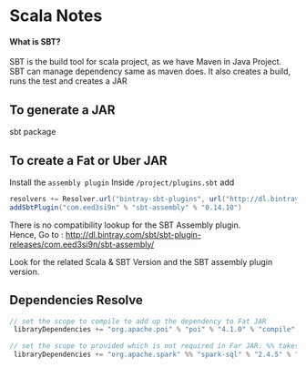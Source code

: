 # Scala Notes

#### What is SBT?
SBT is the build tool for scala project, as we have Maven in Java Project.
SBT can manage dependency same as maven does. 
It also creates a build, runs the test and creates a JAR

## To generate a JAR
sbt package

## To create a Fat or Uber JAR
Install the `assembly plugin`
Inside `/project/plugins.sbt` add

```scala
resolvers += Resolver.url("bintray-sbt-plugins", url("http://dl.bintray.com/sbt/sbt-plugin-releases"))(Resolver.ivyStylePatterns)
addSbtPlugin("com.eed3si9n" % "sbt-assembly" % "0.14.10")
```

There is no compatibility lookup for the SBT Assembly plugin. <br/>
Hence, Go to : http://dl.bintray.com/sbt/sbt-plugin-releases/com.eed3si9n/sbt-assembly/<br/>

Look for the related Scala & SBT Version and the SBT assembly plugin version. 


## Dependencies Resolve
```scala
// set the scope to compile to add up the dependency to Fat JAR
 libraryDependencies += "org.apache.poi" % "poi" % "4.1.0" % "compile"

// set the scope to provided which is not required in Far JAR. %% takes mentioned Scala Version
 libraryDependencies += "org.apache.spark" %% "spark-sql" % "2.4.5" % "provided"
```